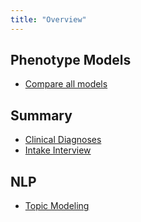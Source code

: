```yaml
---
title: "Overview"
---
```


## Phenotype Models
* [Compare all models](../notebooks/phenotype_models_compare_all_features.html)

## Summary
* [Clinical Diagnoses](../notebooks/clinical_dx.html)
* [Intake Interview](../notebooks/intake-interview-adhd.html)

## NLP
* [Topic Modeling](../notebooks/topic_modeling_HBN.html)